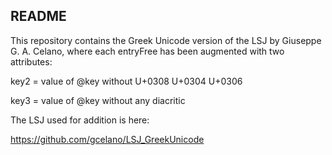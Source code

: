 ## README

This repository contains the Greek Unicode version of the LSJ by Giuseppe G. A. Celano, where each entryFree has been augmented with two attributes:

key2 = value of @key without U+0308 U+0304 U+0306

key3 = value of @key without any diacritic

The LSJ used for addition is here:

https://github.com/gcelano/LSJ_GreekUnicode



